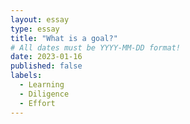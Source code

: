 ```yaml
---
layout: essay
type: essay
title: "What is a goal?"
# All dates must be YYYY-MM-DD format!
date: 2023-01-16
published: false
labels:
  - Learning
  - Diligence
  - Effort
---
```


## 

